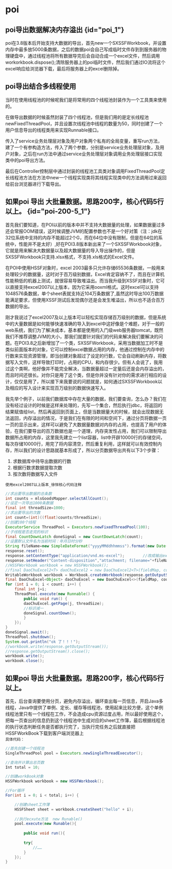 # poi

[//]: # (todo)

## poi导出数据解决内存溢出 {id="poi_1"}
poi在3.8版本后开始支持大数据的导出，首先new一个SXSSFWorkbook，并设置内存中最多放5000条数据，之后的数据poi会自己写成临时文件存到到服务器的物理硬盘中，通过线程池将所有数据导完后会自动合成一个excel文件，然后调用workorkbook.dispose();清除服务器上的poi临时文件，然后我们通过IO流将这个excel响应给浏览器下载，最后将服务器上的excel删除掉。


## poi导出结合多线程使用
当时在使用线程池的时候呢我们是将常用的四个线程池封装作为一个工具类来使用的。

在做导出数据的时候虽然封装了四个线程池，但是我们用的是定长线程池newFixedThreadPool，并且设置次线程池中线程的数量为50，同时创建了一个用户信息导出的线程类用来实现Runnable接口。

传入了service业务处理层对象及用户对象两个私有的全局变量，重写run方法，建了一个有参构造方法，传入了两个参数，分别是service业务处理层对象，及用户对象，之后在run方法中通过service业务处理层对象调用业务处理层接口实现类中的poi导出方法。

最后在Controller控制层中通过封装的线程池工具类对象调用FixedThreadPool定长线程池方法在方法中new一个线程实现类将其线程实现类中的方法调用过来返回给前台浏览器进行下载导出。

## 如果poi 导出 大批量数据。思路200字，核心代码5行以上。 {id="poi-200-5_1"}
首先我们要知道，在POI以前的版本中并不支持大数据量的处理，如果数据量过多还会常报OOM错误，这时候调整JVM的配置参数也不是一个好对策（注：jdk在32位系统中支持的内存不能超过2个G，而在64位中没有限制，但是在64位的系统中，性能并不是太好）,好在POI3.8版本新出来了一个SXSSFWorkbook对象，它就是用来解决大数据量以及超大数据量的导入导出操作的，但是SXSSFWorkbook只支持.xlsx格式，不支持.xls格式的Excel文件。        

在POI中使用HSSF对象时，excel 2003最多只允许存储65536条数据，一般用来处理较少的数据量，这时对于百万级别数据，Excel肯定容纳不了，而且在计算机性能稍低的机器上测试，就很容易导致堆溢出。而当我升级到XSSF对象时，它可以直接支持excel2007以上版本，因为它采用ooxml格式。这时excel可以支持1048576条数据，单个sheet表就支持近104万条数据了,虽然这时导出100万数据能满足要求，但使用XSSF测试后发现偶尔还是会发生堆溢出，所以也不适合百万数据的导出。      

刚才我说过了excel2007及以上版本可以轻松实现存储百万级别的数据，但是系统中的大量数据是如何能够快速准确的导入到excel中这好像是个难题，对于一般的web系统，我们为了解决成本，基本都是使用的入门级web服务器tomcat，既然我们不推荐调整JVM的大小，那我们就要针对我们的代码来解决我们要解决的问题。在POI3.8之后新增加了一个类，SXSSFWorkbook，采用当数据加工时不是类似前面版本的对象，它可以控制excel数据占用的内存，他通过控制在内存中的行数来实现资源管理，即当创建对象超过了设定的行数，它会自动刷新内存，将数据写入文件，这样导致打印时，占用的CPU，和内存很少。但有人会说了，我用过这个类啊，他好像并不能完全解决，当数据量超过一定量后还是会内存溢出的，而且时间还很长。对你只是用了这个类，但是你并没有针对你的需求进行相应的设计，仅仅是用了，所以接下来我要说的问题就是，如何通过SXSSFWorkbook以及相应的写入设计来实现百万级别的数据快速写入。      

我先举个例子，以前我们数据库中存在大量的数据，我们要查询，怎么办？我们在没有经过设计的时候是这样来处理的，先写一个集合，然后执行jdbc，将返回的结果赋值给list，然后再返回到页面上，但是当数据量大的时候，就会出现数据无法返回，内存溢出的情况，于是我们在有限的时间和空间下，通过分页将数据一页一页的显示出来，这样可以避免了大数据量数据对内存的占用，也提高了用户的体验，在我们要导出的百万数据也是一个道理，内存突发性占用，我们可以限制导出数据所占用的内存，这里我先建立一个list容器，list中开辟10000行的存储空间，每次存储10000行，用完了将内容清空，然后重复利用，这样就可以有效控制内存，所以我们的设计思路就基本形成了，所以分页数据导出共有以下3个步骤：
1. 求数据库中待导出数据的行数
2. 根据行数求数据提取次数
3. 按次数将数据写入文件

`使用excel2007以上版本_徐恒核心代码注释`  
```java
//求出要导出数据的总条数
int counts = mlsGoodsMapper.selectAllCount();
//设定一次导出1000条数据
final int threadSize=1000;
//求出要导出的次数
int count=(int)((float)counts/threadSize);
//创建100个线程
ExecutorService ThreadPool = Executors.newFixedThreadPool(100);
//子线程是否走完的标识
final CountDownLatch doneSignal = new CountDownLatch(count);
//设置默认文件名为当前时间：年月日时分秒
String fileName=new SimpleDateFormat("yyyyMMddhhmmss").format(new Date()).toString();
response.reset();
response.setContentType("application/vnd.ms-excel");        //改成输出excel文件
response.setHeader("Content-disposition","attachment; filename="+fileName+".xls" );
//HSSFWorkbook workbook = new HSSFWorkbook();
//final DaoChuExcel2<T> daoChuExcel2 = new DaoChuExcel2<T>(fieldMap, counts, 30000, workbook, "qwe", mlsGoodsMapper);
WritableWorkbook workbook = Workbook.createWorkbook(response.getOutputStream());
final DaoChuExcel<Object> daoChuExcel = new DaoChuExcel<>(fieldMap, counts, 30000, workbook, "q", mlsGoodsMapper);
for (int i = 0; i < count; i++) {
    final int j=i;
    ThreadPool.execute(new Runnable() {
        public void run() {
        daoChuExcel.getPage(j, threadSize);
        //标识减一
        doneSignal.countDown();
        }
    });
}
doneSignal.await();
ThreadPool.shutdown();
System.out.println("ok 了！！！");
//workbook.write(response.getOutputStream());  
//response.getOutputStream().close();
workbook.write();
workbook.close();
```
## 如果poi 导出 大批量数据。思路200字，核心代码5行以上。      
首先，后台查询要使用分页，避免内存溢出，循环查出每一页信息，开启Java多线程，Java中提供了单例、定长、缓存等线程池，使用起来比较方便，这个单例线程池里只有一个线程在工作，不会造成cpu资源过度占用，所以最好使用这个，把每一页查出的信息扔到这个线程池中生成对应的sheet工作簿，最后根据线程池的执行状态判断任务是否都执行完了，当执行完任务之后就直接把HSSFWorkBook下载到客户端浏览器上            
`具体代码：`
```java 
//首先创建一个线程池
SingleThreadPool pool = Executors.newSingleThreadExecutor();

//查询并计算出总页数
Int total = 10;

//创建workBook对象
HSSFWorkbook workbook = new HSSFWorkbook();

//For循环
For(int i = 0; i < total; i++) {

    //创建sheet工作薄
    HSSFSheet sheet = workbook.createSheet("hello" + i);
    
    //执行ecxute方法  new Runable()
    pool.execute(new Runable(){
    
        public void run(){
        
        try{
            //……
        }
    });
}



```
